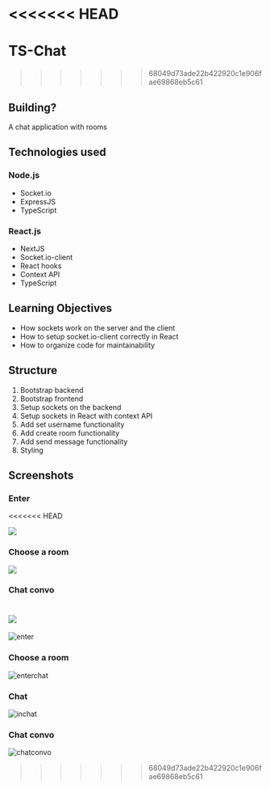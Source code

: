 <<<<<<< HEAD
=======
# TS-Chat

>>>>>>> 68049d73ade22b422920c1e906fae69868eb5c61
## Building?

A chat application with rooms

## Technologies used

### Node.js

- Socket.io
- ExpressJS
- TypeScript

### React.js

- NextJS
- Socket.io-client
- React hooks
- Context API
- TypeScript

## Learning Objectives

- How sockets work on the server and the client
- How to setup socket.io-client correctly in React
- How to organize code for maintainability

## Structure

1. Bootstrap backend
2. Bootstrap frontend
3. Setup sockets on the backend
4. Setup sockets in React with context API
5. Add set username functionality
6. Add create room functionality
7. Add send message functionality
8. Styling

## Screenshots

### Enter
<<<<<<< HEAD

![](./enter.png)

### Choose a room

![](./enterchat.png)

### Chat convo

![](./chatconvo.png)
=======
![enter](https://user-images.githubusercontent.com/70171772/234981351-c2e0fceb-7203-4303-8d56-9c4b5937b738.png)

### Choose a room
![enterchat](https://user-images.githubusercontent.com/70171772/234981400-7fc3b800-7a58-41f3-a833-6a33982b94f1.png)

### Chat
![inchat](https://user-images.githubusercontent.com/70171772/234981579-f2a7cf0f-0d80-4001-a19b-14c0db7ff79e.png)

### Chat convo
![chatconvo](https://user-images.githubusercontent.com/70171772/234981430-91119129-5ab2-4c49-aa2e-35facd6f14f3.png)

>>>>>>> 68049d73ade22b422920c1e906fae69868eb5c61
